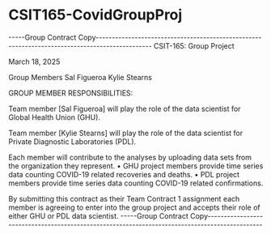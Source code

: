 # CSIT165-CovidGroupProj

-----Group Contract Copy-----------------------------------------------------------------------------------------------
CSIT-165: Group Project

March 18, 2025

Group Members
Sal Figueroa
Kylie Stearns



GROUP MEMBER RESPONSIBILITIES:

Team member [Sal Figueroa] will play the role of the data scientist for Global Health Union (GHU).

Team member [Kylie Stearns] will play the role of the data scientist for Private Diagnostic Laboratories (PDL).



Each member will contribute to the analyses by uploading data sets from the organization they represent. 
•	GHU project members provide time series data counting COVID-19 related recoveries and deaths.
•	PDL project members provide time series data counting COVID-19 related confirmations.


By submitting this contract as their Team Contract 1 assignment each member is agreeing to enter into the group project and accepts their role of either GHU or PDL data scientist. 
-----Group Contract Copy-----------------------------------------------------------------------------------------------
